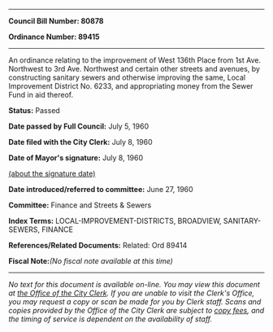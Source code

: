 

********

**Council Bill Number: 80878**
   
**Ordinance Number: 89415**
********

 An ordinance relating to the improvement of West 136th Place from 1st Ave. Northwest to 3rd Ave. Northwest and certain other streets and avenues, by constructing sanitary sewers and otherwise improving the same, Local Improvement District No. 6233, and appropriating money from the Sewer Fund in aid thereof.

**Status:** Passed
   
**Date passed by Full Council:** July 5, 1960
   
**Date filed with the City Clerk:** July 8, 1960
   
**Date of Mayor's signature:** July 8, 1960
   
[(about the signature date)](/~public/approvaldate.htm)
   
   
   
**Date introduced/referred to committee:** June 27, 1960
   
**Committee:** Finance and Streets & Sewers
   
   
**Index Terms:** LOCAL-IMPROVEMENT-DISTRICTS, BROADVIEW, SANITARY-SEWERS, FINANCE

**References/Related Documents:** Related: Ord 89414

**Fiscal Note:**_(No fiscal note available at this time)_
********

_No text for this document is available on-line. You may view this document at [the Office of the City Clerk](http://www.seattle.gov/leg/clerk/contactUs.htm). If you are unable to visit the Clerk's Office, you may request a copy or scan be made for you by Clerk staff. Scans and copies provided by the Office of the City Clerk are subject to [copy fees](http://clerk.seattle.gov/~public/clerkfees.htm), and the timing of service is dependent on the availability of staff._

